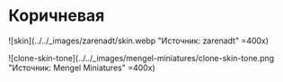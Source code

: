 # Коричневая

![skin](../../_images/zarenadt/skin.webp "Источник: zarenadt" =400x)

![clone-skin-tone](../../_images/mengel-miniatures/clone-skin-tone.png "Источник: Mengel Miniatures" =400x)
